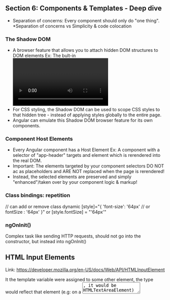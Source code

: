 ## Section 6: Components & Templates - Deep dive

- Separation of concerns: Every component should only do "one thing".
  \*Separation of concerns vs Simplicity & code colocation

### The Shadow DOM

- A browser feature that allows you to attach hidden DOM structures to DOM elements
  Ex: The bult-in <video> element hides a more complex DOM tree that's used internally
- For CSS styling, the Shadow DOM can be used to scope CSS styles to that hidden tree - instead of applying styles globally to the entire page.
- Angular can emulate this Shadow DOM browser feature for its own components.

### Component Host Elements

- Every Angular component has a Host Element
  Ex: A component with a selector of "app-header" targets and <app-header> element which is rerendered into the real DOM.
- Important: The elements targeted by your component selectors DO NOT ac as placeholders and ARE NOT replaced when the page is rerendered!
- Instead, the selected elements are preserved and simply "enhanced"/taken over by your component logic & markup!

### Class bindings: repetition

<div [class.status]="currentStatus === 'offline'"> // can add or remove class dynamic
[style]="{
    'font-size': '64px' // or fontSize : '64px'
}"
or [style.fontSize] = "'64px'"

### ngOnInit()
Complex task like sending HTTP requests, should not go into the constructor, but instead into ngOnInit()

## HTML Input Elements
Link: https://developer.mozilla.org/en-US/docs/Web/API/HTMLInputElement

It the template variable were assigned to some other element, the type would reflect that element (e.g: on a <textarea>, it would be HTMLTextAreaElement)

